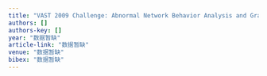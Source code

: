 ```yaml
---
title: "VAST 2009 Challenge: Abnormal Network Behavior Analysis and Graph-Based Hierarchical Filtering"
authors: []
authors-key: []
year: "数据暂缺"
article-link: "数据暂缺"
venue: "数据暂缺"
bibex: "数据暂缺"
---
```

